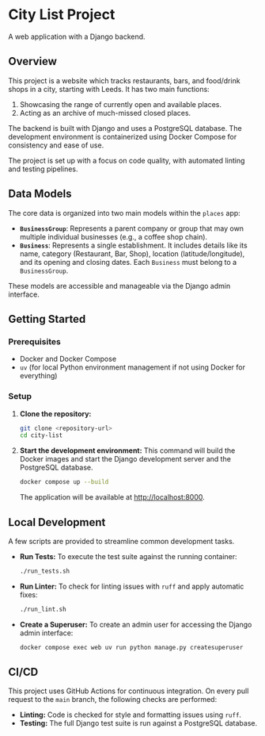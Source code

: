 # City List Project

A web application with a Django backend.

## Overview

This project is a website which tracks restaurants, bars, and food/drink shops in a city, starting with Leeds. It has two main functions:

1.  Showcasing the range of currently open and available places.
2.  Acting as an archive of much-missed closed places.

The backend is built with Django and uses a PostgreSQL database. The development environment is containerized using Docker Compose for consistency and ease of use.

The project is set up with a focus on code quality, with automated linting and testing pipelines.

## Data Models

The core data is organized into two main models within the `places` app:

-   **`BusinessGroup`**: Represents a parent company or group that may own multiple individual businesses (e.g., a coffee shop chain).
-   **`Business`**: Represents a single establishment. It includes details like its name, category (Restaurant, Bar, Shop), location (latitude/longitude), and its opening and closing dates. Each `Business` must belong to a `BusinessGroup`.

These models are accessible and manageable via the Django admin interface.

## Getting Started

### Prerequisites

- Docker and Docker Compose
- `uv` (for local Python environment management if not using Docker for everything)

### Setup

1.  **Clone the repository:**
    ```bash
    git clone <repository-url>
    cd city-list
    ```

2.  **Start the development environment:**
    This command will build the Docker images and start the Django development server and the PostgreSQL database.
    ```bash
    docker compose up --build
    ```
    The application will be available at [http://localhost:8000](http://localhost:8000).

## Local Development

A few scripts are provided to streamline common development tasks.

- **Run Tests:**
  To execute the test suite against the running container:
  ```bash
  ./run_tests.sh
  ```

- **Run Linter:**
  To check for linting issues with `ruff` and apply automatic fixes:
  ```bash
  ./run_lint.sh
  ```

- **Create a Superuser:**
  To create an admin user for accessing the Django admin interface:
  ```bash
  docker compose exec web uv run python manage.py createsuperuser
  ```

## CI/CD

This project uses GitHub Actions for continuous integration. On every pull request to the `main` branch, the following checks are performed:
- **Linting:** Code is checked for style and formatting issues using `ruff`.
- **Testing:** The full Django test suite is run against a PostgreSQL database.